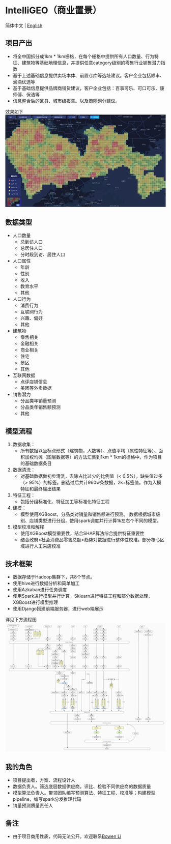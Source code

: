# IntelliGEO（商业置景）
简体中文 | [English](README_EN.md)

## 项目产出
- 将全中国拆分成1km * 1km栅格，在每个栅格中提供所有人口数量、行为特征、建筑物等基础地理信息，并提供任意category级别的零售行业销售潜力指数
- 基于上述基础信息提供卖场本体、前置仓库等选址建议。客户企业包括顺丰、滴滴优选等
- 基于基础信息提供品牌商铺货建议，客户企业包括：百事可乐、可口可乐、康师傅、保洁等
- 信息整合后的区县、城市级报告。以及商圈划分建议。

效果如下
![image](assets/image/IG.jpg)


## 数据类型
- 人口数量
    - 总到访人口
    - 总居住人口
    - 分时段到访、居住人口
- 人口属性
    - 年龄
    - 性别
    - 收入
    - 教育水平
    - 其他
- 人口行为
    - 消费行为
    - 互联网行为
    - 兴趣、偏好
    - 其他
- 建筑物
    - 零售相关
    - 金融相关
    - 商业相关
    - 住宅
    - 景区
    - 其他
- 互联网数据
    - 点评店铺信息
    - 美团等外卖数据
- 销售潜力
    - 分品类年销量预测
    - 分品类年销售额预测
    - 其他
    
## 模型流程
1. 数据收集：   
   - 所有数据以坐标点形式（建筑物，人数等）、点值平均（属性特征等）、面积加权均摊（图层数据等）的方法汇集到1km * 1km的栅格中，作为项目的基础数据条目
2. 数据清洗：  
   - 对基础数据做初步清洗，去除占比过少的比例值（< 0.5%），缺失值过多（> 95%）的标签。删选过后共计960w条数据，2k+标签值。作为入模特征和最终输出结果
3. 特征工程：  
   - 包括分组标准化、特征加工等标准化特征工程
4. 建模：
   - 模型使用XGBoost，分品类对销量和销售额进行预测。 数据根据城市级别、店铺类型进行分组，使用spark调度并行计算1k左右个不同的模型。
5. 模型校准和解释  
   - 使用XGBoost模型重要性，结合SHAP算法综合提供特征重要性
   - 结合政府<社会消费品零售总额>趋势对数据进行整体性校准。部分核心区域进行人工采店校准

## 技术框架
- 数据存储于Hadoop集群下，共8个节点。
- 使用hive进行数据分析和简单加工
- 使用Azkaban进行任务调度
- 使用Spark进行模型并行计算，Sklearn进行特征工程和部分数据处理，XGBoost进行模型推理
- 使用Django搭建前端服务器，进行web端展示

详见下方流程图
![image](assets/image/tech_pic.jpg)

## 我的角色
- 项目提出者，方案、流程设计人
- 数据负责人。筛选底层数据供应商，评比、检验不同供应商的数据质量
- 模型算法负责人。带领团队编写预测算法、特征工程、校准等；构建模型pipeline，编写spark分发推理代码
- 销量预测质量责任人

## 备注
- 由于项目商用性质，代码无法公开。欢迎联系[Bowen Li](https://crazybruce-bowen.github.io/)
